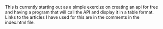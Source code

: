 This is currently starting out as a simple exercize on creating an api for free and having a program that will call the API and display it in a table format. 
Links to the articles I have used for this are in the comments in the index.html file.

